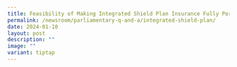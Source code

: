 ```yaml
---
title: Feasibility of Making Integrated Shield Plan Insurance Fully Portable
permalink: /newsroom/parliamentary-q-and-a/integrated-shield-plan/
date: 2024-01-10
layout: post
description: ""
image: ""
variant: tiptap
---
```

